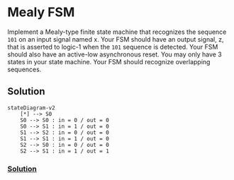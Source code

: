 # Mealy FSM

Implement a Mealy-type finite state machine that recognizes the sequence `101` on an input signal named x. Your FSM should have an output signal, z, that is asserted to logic-1 when the `101` sequence is detected. Your FSM should also have an active-low asynchronous reset. You may only have 3 states in your state machine. Your FSM should recognize overlapping sequences.

## Solution

```mermaid
stateDiagram-v2
    [*] --> S0
    S0 --> S0 : in = 0 / out = 0
    S0 --> S1 : in = 1 / out = 0
    S1 --> S2 : in = 0 / out = 0
    S1 --> S1 : in = 1 / out = 0
    S2 --> S0 : in = 0 / out = 0
    S2 --> S1 : in = 1 / out = 1
```


### [Solution](solution.v)
